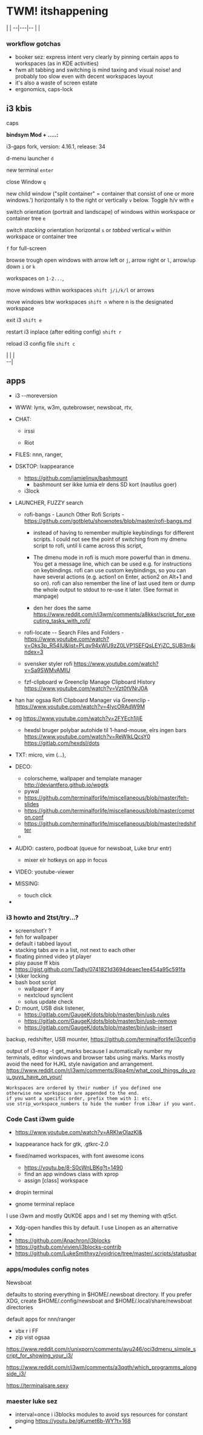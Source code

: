 # TWM! itshappening

  |   |
--|---|--
  |   |  

### workflow gotchas

- booker sez: express intent very clearly by pinning certain apps to workspaces (as in KDE activities)
- fwm alt tabbing and switching is mind taxing and visual noise! and probably too slow even with decent workspaces layout
- it's also a waste of screen estate
- ergonomics, caps-lock

## i3 kbis

caps

**bindsym Mod + .....:**

i3-gaps fork, version: 4.16.1, release: 34

d-menu launcher
`d`

new terminal
`enter`

close Window
`q`

new child window ("split container" = container that consist of one or more windows.') horizontally `h` to the right or vertically `v` below.
Toggle h/v with `e`

switch orientation (portrait and landscape) of windows within workspace or container tree `e`   

switch _stacking_ orientation horizontal `s` or _tabbed_ vertical `w` within workspace or container tree

`f` for full-screen

browse trough open windows with arrow left or `j`, arrow right or `l`, arrow/up down `i` or `k`

workspaces on `1-2...`,

move windows within workspaces `shift j/i/k/l` or arrows

move windows btw workspaces `shift n` where n is the designated workspace

exit i3 `shift e`

restart i3 inplace (after editing config) `shift r`

reload i3 config file `shift c`

|   |   |     
--|

## apps

- i3 --moreversion

- WWW: lynx, w3m, qutebrowser, newsboat, rtv,

- CHAT:
  - irssi

  - Riot

- FILES: nnn, ranger,
- DSKTOP: lxappearance
  - https://github.com/jamielinux/bashmount
    - bashmount ser ikke lumia elr dens SD kort (nautilus goer)
  - i3lock

- LAUNCHER, FUZZY search
  - rofi-bangs - Launch Other Rofi Scripts - https://github.com/gotbletu/shownotes/blob/master/rofi-bangs.md
      - instead of having to remember multiple keybindings for different scripts. I could not see the point of switching from my dmenu script to rofi, until Ii came across this script,

    - The dmenu mode in rofi is much more powerful than in dmenu. You get a message line, which can be used e.g. for instructions on keybindings.
    rofi can use custom keybindings, so you can have several actions (e.g. action1 on Enter, action2 on Alt+1 and so on). rofi can also remember the line of last used item or dump the whole output to stdout to re-use it later. (See format in manpage)

    - den her does the same https://www.reddit.com/r/i3wm/comments/a8kksr/script_for_executing_tasks_with_rofi/

  - rofi-locate -- Search Files and Folders - https://www.youtube.com/watch?v=Oks3p_R54IU&list=PLqv94xWU9zZ0LVP1SEFQsLEYjZC_SUB3m&index=3

  - svensker styler rofi https://www.youtube.com/watch?v=Sa9SWMvAMIU

  - fzf-clipboard w Greenclip Manage Clipboard History https://www.youtube.com/watch?v=Vzt0tVNrJ0A
- han har ogsaa Rofi Clipboard Manager via Greenclip - https://www.youtube.com/watch?v=4IycORAdW9M
- og https://www.youtube.com/watch?v=2FYEch1iljE

  - hexdsl bruger polybar autohide til 1-hand-mouse, elrs ingen bars https://www.youtube.com/watch?v=ReWlkLQcsY0 https://gitlab.com/hexdsl/dots

- TXT: micro, vim (...),
- DECO:
  - colorscheme, wallpaper and template manager  http://deviantfero.github.io/wpgtk
  - pywal
  - https://github.com/terminalforlife/miscellaneous/blob/master/feh-slides
  - https://github.com/terminalforlife/miscellaneous/blob/master/compton.conf
  - https://github.com/terminalforlife/miscellaneous/blob/master/redshifter
  -
- AUDIO: castero, podboat (queue for newsboat, Luke brur entr)
  - mixer elr hotkeys on app in focus 
- VIDEO: youtube-viewer

- MISSING:
  - touch click
-

### i3 howto and 2tst/try...?

- screenshot'r ?
- feh for wallpaper
- default i tabbed layout
- stacking tabs are in a list, not next to each other
- floating pinned video yt player
- play pause ff kbis
- https://gist.github.com/Tadly/0741821d3694deaec1ee454a95c591fa
- l;kker locking
- bash boot script
  - wallpaper if any
  - nextcloud synclient
  - solus update check
- D: mount, USB disk listener,
    - https://gitlab.com/GaugeK/dots/blob/master/bin/usb.rules
    - https://gitlab.com/GaugeK/dots/blob/master/bin/usb-remove
    - https://gitlab.com/GaugeK/dots/blob/master/bin/usb-insert

backup, redshifter, USB mounter,
https://github.com/terminalforlife/i3config

output of
i3-msg -t get_marks
because I automatically number my terminals, editor windows and browser tabs using marks.
Marks mostly avoid the need for HJKL style navigation and arrangement.
https://www.reddit.com/r/i3wm/comments/8jpa4m/what_cool_things_do_you_guys_have_on_your/


    Workspaces are ordered by their number if you defined one
    otherwise new workspaces are appended to the end.
    if you want a specific order, prefix them with 1: etc.
    use strip_workspace_numbers to hide the number from i3bar if you want.

### Code Cast i3wm guide
- https://www.youtube.com/watch?v=ARKIwOlazKI&
- lxappearance hack for gtk, .gtkrc-2.0
- fixed/named workspaces, with font awesome icons
  - https://youtu.be/8-S0cWnLBKg?t=1490
  - find an app windows class with xprop
  - assign [class] workspace

- dropin terminal
- gnome terminal replace

I use i3wm and mostly Qt/KDE apps and I set my theming with qt5ct.

- Xdg-open handles this by default. I use Linopen as an alternative
-
- https://github.com/Anachron/i3blocks
- https://github.com/vivien/i3blocks-contrib
- https://github.com/LukeSmithxyz/voidrice/tree/master/.scripts/statusbar

### apps/modules config notes

Newsboat

  defaults to storing everything in $HOME/.newsboat directory. If you prefer XDG, create $HOME/.config/newsboat and $HOME/.local/share/newsboat directories

default apps for nnn/ranger
- vbx r i FF
- zip vist ogsaa

https://www.reddit.com/r/unixporn/comments/ayu246/oci3dmenu_simple_script_for_showing_your_i3/



https://www.reddit.com/r/i3wm/comments/a3qqth/which_programms_alongside_i3/

https://terminalsare.sexy

### maester luke sez

- interval=once i i3blocks modules to avoid sys resources for constant pinging https://youtu.be/gKumet6b-WY?t=168
-
